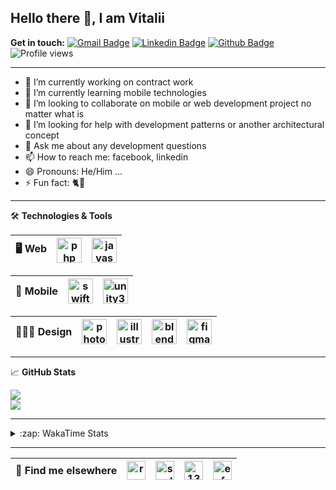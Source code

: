 ## Hello there 👋, I am Vitalii

**Get in touch:**
[![Gmail Badge](https://img.shields.io/badge/-kupper133@gmail.com-c14438?style=flat&logo=Gmail&logoColor=white&link=mailto:kupper133@gmail.com)](mailto:kupper133@gmail.com) 
[![Linkedin Badge](https://img.shields.io/badge/-reoxidant-0072b1?style=flat&logo=Linkedin&logoColor=white&link=https://www.linkedin.com/in/reoxidant/)](https://www.linkedin.com/in/reoxidant/) [![Github Badge](https://img.shields.io/badge/-reoxidant-grey?style=flat&logo=github&logoColor=white&link=https://github.com/reoxidant/)](https://www.github.com/reoxidant/) ![Profile views](https://gpvc.arturio.dev/reoxidant)

---

- 🔭 I’m currently working on contract work
- 🌱 I’m currently learning mobile technologies
- 👯 I’m looking to collaborate on mobile or web development project no matter what is
- 🤔 I’m looking for help with development patterns or another architectural concept
- 💬 Ask me about any development questions
- 📫 How to reach me: facebook, linkedin
- 😄 Pronouns: He/Him ...
- ⚡ Fun fact: 🐈💨

---

🛠 **Technologies & Tools**

| 🖥 **Web** | <img src="https://cdn.icon-icons.com/icons2/2107/PNG/512/file_type_php_icon_130266.png" alt="php" width="40"/>  | <img src="https://cdn.icon-icons.com/icons2/2107/PNG/512/file_type_js_official_icon_130509.png" alt="javascript" width="40"/>| 
|:--------------------------------------------------:|:--------------------------------------------------:|:--------------------------------------------------:|

| 📱 **Mobile** | <img src="https://cdn.icon-icons.com/icons2/643/PNG/512/swift-ios-bird-animal-figure-brand_icon-icons.com_59300.png" alt="swift" width="40"/> | <img src="https://cdn.icon-icons.com/icons2/615/PNG/256/Unity_icon-icons.com_56592.png" alt="unity3d" width="40"/> | 
|:--------------------------------------------------:|:--------------------------------------------------:|:--------------------------------------------------:|

| 🧑🏼‍🎨 **Design** | <img src="https://cdn.icon-icons.com/icons2/1088/PNG/512/1485282157-adobe-photoshop-raster-graphics-editor-cc-creative-cloud_78285.png" alt="photoshop" width="40" /> | <img src="https://cdn.icon-icons.com/icons2/1088/PNG/512/1485282143-adobe-illustrator-cc-creative-cloud_78298.png" alt="illustrator" width="40"/> | <img src="https://cdn.icon-icons.com/icons2/1508/PNG/512/blender_103868.png" alt="blender" width="40" /> | <img src="https://cdn.icon-icons.com/icons2/2429/PNG/512/figma_logo_icon_147289.png" alt="figma" width="40" /> |
|:--------------------------------------------------:|:--------------------------------------------------:|:--------------------------------------------------:|:--------------------------------------------------:|:--------------------------------------------------:|

---

&#x1f4c8; **GitHub Stats** 
<!--<p><a href="https://github.com/reoxindat/reoxidant"><img align="center" src="https://github-readme-stats.vercel.app/api/top-langs/?username=reoxidant&hide=java,html&title_color=20232a&text_color=20232a&icon_color=2bbc8a"/></a></p> -->

<a href="https://github.com/anuraghazra/github-readme-stats">
  <img src="https://github-readme-stats.vercel.app/api?username=soulmomental&count_private=true&show_icons=true&title_color=EB4549" />
</a>

</br>

<a href="https://github.com/anuraghazra/github-readme-stats">
  <img src="https://github-readme-stats.vercel.app/api/top-langs/?username=soulmomental&langs_count=8&layout=compact&title_color=EB4549" />
</a>

---

<details>
  <summary>:zap: WakaTime Stats</summary>

<br />

<!--START_SECTION:waka-->
![Profile Views](http://img.shields.io/badge/Profile%20Views-12-blue)

![Lines of code](https://img.shields.io/badge/From%20Hello%20World%20I%27ve%20Written-769057%20lines%20of%20code-blue)

**🐱 My Github Data** 

> 🏆 1,086 Contributions in the Year 2021
 > 
> 📦 355.2 kB Used in Github's Storage 
 > 
> 🚫 Not Opted to Hire
 > 
> 📜 35 Public Repositories 
 > 
> 🔑 0 Private Repositories  
 > 
**I'm a Night 🦉** 

```text
🌞 Morning    77 commits     ██░░░░░░░░░░░░░░░░░░░░░░░   7.61% 
🌆 Daytime    423 commits    ██████████░░░░░░░░░░░░░░░   41.8% 
🌃 Evening    344 commits    ████████░░░░░░░░░░░░░░░░░   33.99% 
🌙 Night      168 commits    ████░░░░░░░░░░░░░░░░░░░░░   16.6%

```
📅 **I'm Most Productive on Thursday** 

```text
Monday       121 commits    ███░░░░░░░░░░░░░░░░░░░░░░   11.96% 
Tuesday      116 commits    ██░░░░░░░░░░░░░░░░░░░░░░░   11.46% 
Wednesday    121 commits    ███░░░░░░░░░░░░░░░░░░░░░░   11.96% 
Thursday     212 commits    █████░░░░░░░░░░░░░░░░░░░░   20.95% 
Friday       114 commits    ██░░░░░░░░░░░░░░░░░░░░░░░   11.26% 
Saturday     127 commits    ███░░░░░░░░░░░░░░░░░░░░░░   12.55% 
Sunday       201 commits    █████░░░░░░░░░░░░░░░░░░░░   19.86%

```


📊 **This Week I Spent My Time On** 

```text
⌚︎ Time Zone: Europe/Moscow

💬 Programming Languages: 
Swift                    30 hrs 21 mins      ███████████████████░░░░░░   75.61% 
PHP                      7 hrs 26 mins       ████░░░░░░░░░░░░░░░░░░░░░   18.55% 
Cocoa                    43 mins             ░░░░░░░░░░░░░░░░░░░░░░░░░   1.81% 
C                        37 mins             ░░░░░░░░░░░░░░░░░░░░░░░░░   1.57% 
JavaScript               26 mins             ░░░░░░░░░░░░░░░░░░░░░░░░░   1.11%

🔥 Editors: 
Xcode                    32 hrs 2 mins       ████████████████████░░░░░   79.82% 
PhpStorm                 8 hrs 6 mins        █████░░░░░░░░░░░░░░░░░░░░   20.18%

🐱‍💻 Projects: 
Sushiwok                 29 hrs 15 mins      ██████████████████░░░░░░░   72.88% 
moodle                   4 hrs 23 mins       ██░░░░░░░░░░░░░░░░░░░░░░░   10.95% 
moodle-tracker           3 hrs 40 mins       ██░░░░░░░░░░░░░░░░░░░░░░░   9.16% 
Unknown Project          2 hrs 17 mins       █░░░░░░░░░░░░░░░░░░░░░░░░   5.71% 
swift-practice           31 mins             ░░░░░░░░░░░░░░░░░░░░░░░░░   1.3%

💻 Operating System: 
Mac                      32 hrs 2 mins       ████████████████████░░░░░   79.82% 
Windows                  8 hrs 6 mins        █████░░░░░░░░░░░░░░░░░░░░   20.18%

```

**I Mostly Code in PHP** 

```text
PHP                      12 repos            █████████░░░░░░░░░░░░░░░░   37.5% 
JavaScript               7 repos             █████░░░░░░░░░░░░░░░░░░░░   21.88% 
Swift                    4 repos             ███░░░░░░░░░░░░░░░░░░░░░░   12.5% 
Objective-C              3 repos             ██░░░░░░░░░░░░░░░░░░░░░░░   9.38% 
C#                       2 repos             █░░░░░░░░░░░░░░░░░░░░░░░░   6.25%

```



 Last Updated on 15/06/2021
<!--END_SECTION:waka-->

</details>


---

| 📢 **Find me elsewhere** | <a href="https://linkedin.com/in/reoxidant" target="blank"><img align="center" src="https://cdn.jsdelivr.net/npm/simple-icons@3.0.1/icons/linkedin.svg" alt="reoxidant" height="30" width="30" /></a> | <a href="https://fb.com/soulmomental" target="blank"><img align="center" src="https://cdn.jsdelivr.net/npm/simple-icons@3.0.1/icons/facebook.svg" alt="soulmomental" height="30" width="30" /></a> | <a href="https://stackoverflow.com/users/13626085" target="blank"><img align="center" src="https://cdn.jsdelivr.net/npm/simple-icons@3.0.1/icons/stackoverflow.svg" alt="13626085" height="30" width="30" /></a> | <a href="https://www.behance.net/enfatiko" target="blank"><img align="center" src="https://cdn.jsdelivr.net/npm/simple-icons@3.0.1/icons/behance.svg" alt="enfatiko" height="30" width="30" /></a> |
|:--------------------------------------------------:|:--------------------------------------------------:|:--------------------------------------------------:|:--------------------------------------------------:|:--------------------------------------------------:|


